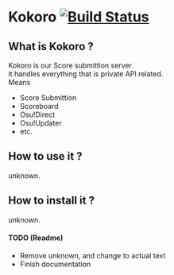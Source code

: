 # Kokoro [![Build Status](https://travis-ci.org/Gigamons/Kokoro.svg?branch=master)](https://travis-ci.org/Gigamons/Kokoro)

## What is Kokoro ?

Kokoro is our Score submittion server. \
it handles everything that is private API related. \
Means

* Score Submittion
* Scoreboard
* Osu!Direct
* Osu!Updater
* etc.

## How to use it ?

unknown.

## How to install it ?

unknown.

#### TODO (Readme)

* Remove unknown, and change to actual text
* Finish documentation